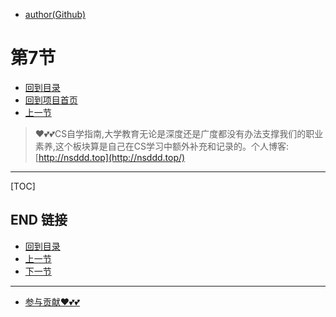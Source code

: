 + [author(Github)](https://github.com)
# 第7节
+ [回到目录](../README.md)
+ [回到项目首页](../../README.md)
+ [上一节](6.md)
> ❤️💕💕CS自学指南,大学教育无论是深度还是广度都没有办法支撑我们的职业素养,这个板块算是自己在CS学习中额外补充和记录的。个人博客:[http://nsddd.top](http://nsddd.top/)
---
[TOC]





## END 链接
+ [回到目录](../README.md)
+ [上一节](6.md)
+ [下一节](8.md)
---
+ [参与贡献❤️💕💕](https://github.com/3293172751/Block_Chain/blob/master/Git/git-contributor.md)